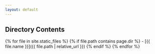 ```yaml
---
layout: default
---
```


## Directory Contents

{% for file in site.static_files %}
  {% if file.path contains page.dir %}
    - [{{ file.name }}]({{ file.path | relative_url }})
  {% endif %}
{% endfor %}